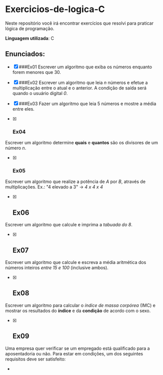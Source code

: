 # Exercicios-de-logica-C
 Neste repositório você irá encontrar exercícios que resolvi para praticar lógica de programação.
 
 **Linguagem utilizada**: C

## Enunciados:

- [x] ###Ex01 
Escrever um algoritmo que exiba os números enquanto forem menores que 30.

- [x] ###Ex02 
Escrever um algoritmo que leia *n* números e efetue a multiplicação entre o atual e o anterior. A condição de saída será quando o usuário digital *0*.

- [x] ###Ex03 
Fazer um algoritmo que leia 5 números e mostre a média entre eles.

- [x] ### Ex04
Escrever um algoritmo determine **quais** e **quantos** são os divisores de um número *n*.

- [x] ### Ex05
Escrever um algoritmo que realize a potência de *A* por *B*, através de multiplicações. Ex.: "4 elevado a 3" -> *4 x 4 x 4*

- [x] ## Ex06 
Escrever um algoritmo que calcule e imprima a *tabuada do 8*.

- [x] ## Ex07
Escrever um algoritmo que calcule e escreva a média aritmética dos números inteiros *entre 15 e 100* (inclusive ambos).

- [x] ## Ex08
Escrever um algoritmo para calcular o *índice de massa corpórea* (IMC) e mostrar os resultados do **índice** e da **condição** de acordo com o sexo.

- [x] ## Ex09
Uma empresa quer verificar se um empregado está qualificado para a aposentadoria ou não. 
Para estar em condições, um dos seguintes requisitos deve ser satisfeito: 

- 
